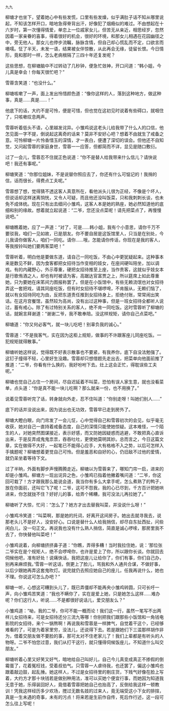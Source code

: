     九九 

   柳塘才也坐下，望着她心中有些发慌，口里有些发燥，似乎满肚子话不知从哪里说起，不知该怎样开口，暗地急得脊背出汗，好像犯了烟瘾似的难过。不由想起在十六岁时，第一次懂得情爱，单恋上一位戚家女儿，但苦无从亲近，相思经岁，忽然因着一家亲眷的喜事，得着很好的机会，很好的环境，和那女儿相遇在花园幽径之中，旁无他人。那女儿也停步流瞩，脉脉含情，但自己却心慌乱而不定，口欲言而嗫嚅。怔了半天，未发一语，结果被女伴惊散，从此再会无缘，徒留长恨。今日情形，竟和那时一样，怎么老病根隔了三四十年还复发呢？

   这些思想，在柳塘脑中不过转动了几秒钟，便急忙敛神，开口问道：“韩小姐，今儿真是幸会！你每天很忙吧？”

   雪蓉含笑道：“也没什么。”

   柳塘咳嗽了一声，面上发出怜惜颜色道：“像你这样的人，落到这种地方，做这种事，真是……真是……！”

   他底下的话，大约不是可怜，便是可惜，但也觉在这初见时说着有些碍口，就咽住了，只咳嗽叹息两声。

   雪蓉听着低头不语，心里越发诧异。小雏鸡说这老头儿给我带了什么人的口信，他怎见面一字不提，倒说起这离奇的话来？莫非不安好心吧？想着不由就生了戒备之意。可怜柳塘一片怜香惜玉的深情，才一表白，便遭了深切的误会。但他还不自知觉，又问起雪蓉的家庭身世，雪蓉一一应答，但都简而不详，显见是随口敷衍。

   过了一会儿，雪蓉忍不住就正色说道：“你不是替人给我带来什么信儿？请快说吧！我还有事呢。”

   柳塘笑道：“你那位姐妹，不是说替你照应去了，你还有什么可惦记的！我捎的信，话而很长，得费点工夫呢。”

   雪蓉想了想，觉得猜不透这客人真意所在，看他派头儿很为正经，不像是个坏人，但说话却这样迷离惝恍，又令人可疑，而且他还没叫饭菜，只和我刺刺长谈，也未免不成体统。现在只有出去细问小雏鸡，这客人本是她的熟座，她必然知道他的底细和别的缘故。想着就立起说道：“二爷，您还没点菜呢！请先把菜点了，再慢慢说吧。”

   柳塘瞧着她，应了一声道：“对了，可是……韩小姐，我有个小意思，请你千万不要驳我，咱们一见如故，已是朋友。你不要自居是这饭馆里人，只当是在别处，今儿我请你做客人，咱们一同吃。请你……哦，怎能请你传话，你现在是我的客人，等我按铃叫她们要两客菜吧！”

   雪蓉听着，明白他是要做东道，请自己一同吃饭，不由心中更犹疑起来。这种事本来是数见不鲜，因为食客都把女招待当作变相的妓女，在座间硬叫陪坐，加以调戏。有的内藏野心，外示尊重，硬把女招待推至上座，当作贵客，这就似乎妓女本是行歌侑酒之人，却也有时被请为客，高踞达官富贾之上，所以筵席上如此尊重她，只为要她在床笫间力图报称罢了。但是在小饭馆中，有些无赖流氓也对女招待弄这一套把戏，请其同座吃饭，但有时女招待不堪啰唣，不肯服从，无赖们恼了，就以有女招待同吃为由，反把东道责任推到女招待身上，拒绝付账，常常闹出笑话。在这月宫餐馆，虽然较为高尚，没有出过这种事，但是一班女招待全都听人说过，蓄有戒心。除了有过特别关系的客人，绝不肯一同吃饭。这时雪蓉听了柳塘的话，就婉言拜谢道：“谢谢二爷，我不敢奉陪。没这样规矩，请你自己点菜吧。”

   柳塘道：“你又何必客气，就一块儿吃吧！别辜负我的诚心。”

   雪蓉道：“不是我客气，实在因为这柜上规矩，做事的不许跟客座儿同座吃饭。一犯规矩就得散事。”

   柳塘听她这样说，觉得既不好表示散事也不要紧，有我养你，底下自没法勉强了。这钉子撞得不轻，心里好生没趣。雪蓉却只想借题先走出去，把菜单向他面前推了推道：“二爷，你看有什么换的，我好吩咐下去。灶上这会正忙，得耽误些工夫呢。”

   柳塘也觉自己占住一个房间，尽自迟延着不叫菜，恐怕有误人家生意，就也没看菜单，点头道：“你是真不能一块儿吃啊？那么就来一份，也不用换了。”

   说着见雪蓉听完了话，转身就向外走，忍不住叫道：“你别走呀！叫她们别人……”

   底下的话并没说出来，因为说出也无功效，雪蓉早已走到房外了。

   柳塘大瞪白眼，向门帘发了一会儿怔，心中觉得自己和雪蓉初次的会见，似乎毫无收获，她对自己一直持着戒备态度，自己的深情只能使她惊疑。这本难怪，一个陌生的人，对她突然图谋接近，表示好感，而又防她因疑惑而逃避，不敢把真心直诉出来，于是反弄成鬼鬼祟祟，吞吞吐吐，更使她莫明其妙。总而言之，今日这篇文章，实在做得不大好，一起笔已不能得心应手，大有格格不入之势，以后可怎样入手擒题呢？柳塘想着更觉自己可怜。但是羞恶和自好的心，仍旧敌不过他的爱情，就仍呆坐着等待下文。

   过了半晌，外面有脚步声慢腾腾走近。柳塘以为雪蓉来了，哪知门帘一启，进来的却是小雏鸡。柳塘方一现出诧异之色，小雏鸡已指着他撇着嘴问道：“二爷，你这回可栽了！方才跟我那么能说会道，我当你有多么大拿手呢，怎么煮熟了的鸭子，放在你面前，还叫它飞了呢！二爷，这可不怨我，我的心已尽到，千方百计把她哄进来，你怎就拢不住？好好儿的事，给弄个稀糟，我可没法儿再拉她了。”

   柳塘听了大惊，忙问：“怎么了？她方才出去替我叫菜，并没说什么呀！”

   小雏鸡冷笑道：“叫菜啊，那是她的托词，好离开这间房子。她出去就寻我去，说那老头儿不是好人，没安好心。口说是替什么人给我捎信，却尽自东扯西扯，问些闲白儿，没一句正文。再说我也没有什么熟人捎信，简直是诚心啰嗦，那房里我不去了，你快替他叫菜吧！”

   小雏鸡说着，向柳塘挤挤鼻子道：“你瞧，弄得多糟！当时我拉住她，说：‘那位张二爷实在是个规矩人，绝不会啰唣你，也许是爱上了你，所以跟你长谈。你就回去伺候他吧，准有好处！说痛快话，我把这座儿让给你了，你们有事，你们自己办，别再来麻烦我。’雪蓉一听这话，倒更上了脸儿，骂我和外人通共合谋，不做好事，以后少跟她再弄这套鬼吹灯。说完就仍去照应她自己的座儿，任我再说什么，她也不理。你说这可怎么办吧？”

   柳塘一听，心想这可糟到头儿了，既已弄僵却不能再央小雏鸡转圆，只可长吁一声，向小雏鸡苦笑道：“我也不瞒你了，实在是爱上她，只是她怎么这样……难办呢？你们这行人，听说……不是都很好说话儿，爱交朋友么？”

   小雏鸡道：“呦，我的二爷，你可不能一概而论！我们这一行，虽然一笔写不出两样儿女招待来，可是女招待还分三流九等哪！你别把我们跟那些小饭馆和一角钱电影院的女招待，来个一锅熬啊！再说我和雪蓉是一样脾气，自觉着干这个，已经够难看的了，可是为着家里穷，没法儿，还说得下去。若是跟她们下三滥那样胡作非为，借着交朋友做不要脸的事，那可太对不住老家儿了！我们上辈都是有听头的人物呀。二爷不怕您过意，我们从打干这行，就只懂得伺候饭座儿，不知道什么叫交朋友。”

   柳塘听着心里又好笑又好气，暗地给自己叫好儿，自己今儿真变成真正不掺假的倒霉蛋了，花着冤枉钱，受着叔伯气。只雪蓉一人虐待我，也还罢了，偏这小雏鸡也跟着敲边鼓，起乱捶。她这样人，不过是女招待里的剔庄货，下贱气好像在脸上写着，大约方才那十块钱若是做别种用法，准可以买她个便宜行事，而她因为知道我无意于她，乐得装回好人，竟借着雪蓉把她自己也抬高了，反倒给我这样一顿教训！凭我这样经历多少欢场，搅过无数名妓的过来人，竟无端受这小下女的排揎，真是一生未遇的奇事，未有的污点！将来若是生前作自传，死后作行述，这一段可怎么往上写呢！

